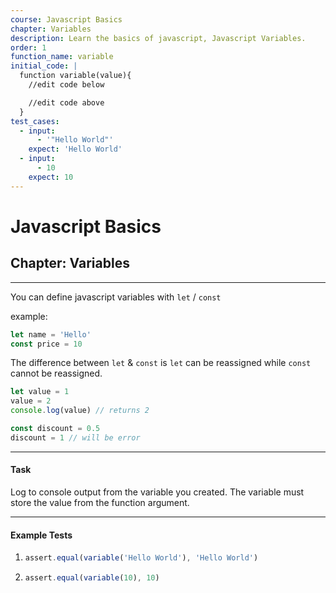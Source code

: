 ```yaml
---
course: Javascript Basics
chapter: Variables
description: Learn the basics of javascript, Javascript Variables.
order: 1
function_name: variable
initial_code: |
  function variable(value){
    //edit code below

    //edit code above
  }
test_cases:
  - input:
      - '"Hello World"'
    expect: 'Hello World'
  - input:
      - 10
    expect: 10
---
```


# Javascript Basics

## Chapter: Variables

---

You can define javascript variables with `let` / `const`

example:

```js
let name = 'Hello'
const price = 10
```

The difference between `let` & `const` is `let` can be reassigned while `const` cannot be reassigned.

```js
let value = 1
value = 2
console.log(value) // returns 2

const discount = 0.5
discount = 1 // will be error
```

---

#### Task

Log to console output from the variable you created. The variable must store the value from the function argument.

---

#### Example Tests

1. ```js
   assert.equal(variable('Hello World'), 'Hello World')
   ```

2. ```js
   assert.equal(variable(10), 10)
   ```
